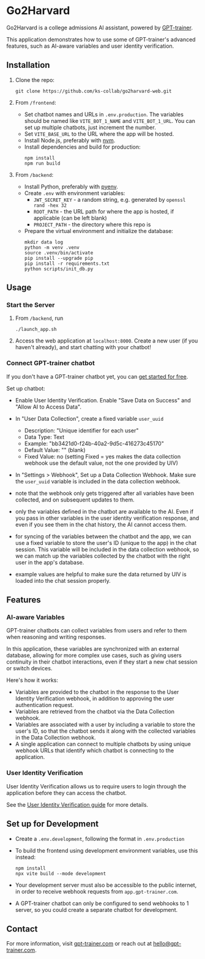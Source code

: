 # Go2Harvard

Go2Harvard is a college admissions AI assistant, powered by [GPT-trainer](https://gpt-trainer.com/).

This application demonstrates how to use some of GPT-trainer's advanced features, such as AI-aware variables and user identity verification.

## Installation

1. Clone the repo:

   ```
   git clone https://github.com/ks-collab/go2harvard-web.git
   ```

2. From `/frontend`:

   - Set chatbot names and URLs in `.env.production`. The variables should be named like `VITE_BOT_1_NAME` and `VITE_BOT_1_URL`. You can set up multiple chatbots, just increment the number.
   - Set `VITE_BASE_URL` to the URL where the app will be hosted.
   - Install Node.js, preferably with [nvm](https://github.com/nvm-sh/nvm).
   - Install dependencies and build for production:
     ```
     npm install
     npm run build
     ```

3. From `/backend`:

   - Install Python, preferably with [pyenv](https://github.com/pyenv/pyenv).
   - Create `.env` with environment variables:
     - `JWT_SECRET_KEY` - a random string, e.g. generated by `openssl rand -hex 32`
     - `ROOT_PATH` - the URL path for where the app is hosted, if applicable (can be left blank)
     - `PROJECT_PATH` - the directory where this repo is
   - Prepare the virtual environment and initialize the database:
     ```
     mkdir data log
     python -m venv .venv
     source .venv/bin/activate
     pip install --upgrade pip
     pip install -r requirements.txt
     python scripts/init_db.py
     ```

## Usage

### Start the Server

1. From `/backend`, run

   ```
   ./launch_app.sh
   ```

2. Access the web application at `localhost:8000`. Create a new user (if you haven't already), and start chatting with your chatbot!

### Connect GPT-trainer chatbot

If you don't have a GPT-trainer chatbot yet, you can [get started for free](https://app.gpt-trainer.com/site/signup).

Set up chatbot:

- Enable User Identity Verification. Enable "Save Data on Success" and "Allow AI to Access Data".

- In "User Data Collection", create a fixed variable `user_uuid`

  - Description: "Unique identifier for each user"
  - Data Type: Text
  - Example: "bb3421d0-f24b-40a2-9d5c-416273c45170"
  - Default Value: "" (blank)
  - Fixed Value: no (setting Fixed = yes makes the data collection webhook use the default value, not the one provided by UIV)

- In "Settings > Webhook", Set up a Data Collection Webhook. Make sure the `user_uuid` variable is included in the data collection webhook.

- note that the webhook only gets triggered after all variables have been collected, and on subsequent updates to them.
- only the variables defined in the chatbot are available to the AI. Even if you pass in other variables in the user identity verification response, and even if you see them in the chat history, the AI cannot access them.
- for syncing of the variables between the chatbot and the app, we can use a fixed variable to store the user's ID (unique to the app) in the chat session. This variable will be included in the data collection webhook, so we can match up the variables collected by the chatbot with the right user in the app's database.
- example values are helpful to make sure the data returned by UIV is loaded into the chat session properly.

## Features

### AI-aware Variables

GPT-trainer chatbots can collect variables from users and refer to them when reasoning and writing responses.

In this application, these variables are synchronized with an external database, allowing for more complex use cases, such as giving users continuity in their chatbot interactions, even if they start a new chat session or switch devices.

Here's how it works:

- Variables are provided to the chatbot in the response to the User Identity Verification webhook, in addition to approving the user authentication request.
- Variables are retrieved from the chatbot via the Data Collection webhook.
- Variables are associated with a user by including a variable to store the user's ID, so that the chatbot sends it along with the collected variables in the Data Collection webhook.
- A single application can connect to multiple chatbots by using unique webhook URLs that identify which chatbot is connecting to the application.

### User Identity Verification

User Identity Verification allows us to require users to login through the application before they can access the chatbot.

See the [User Identity Verification guide](https://guide.gpt-trainer.com/user-identity) for more details.

## Set up for Development

- Create a `.env.development`, following the format in `.env.production`
- To build the frontend using development environment variables, use this instead:

  ```
  npm install
  npx vite build --mode development
  ```

- Your development server must also be accessible to the public internet, in order to receive webhook requests from `app.gpt-trainer.com`.
- A GPT-trainer chatbot can only be configured to send webhooks to 1 server, so you could create a separate chatbot for development.

## Contact

For more information, visit [gpt-trainer.com](https://gpt-trainer.com/) or reach out at hello@gpt-trainer.com.
